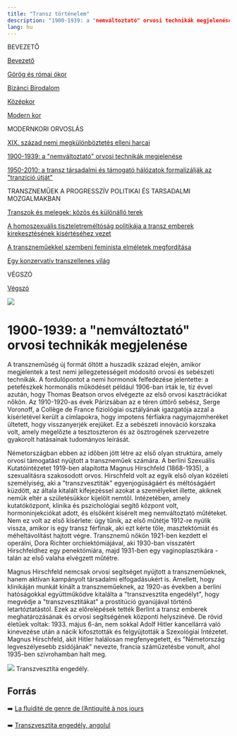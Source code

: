 ```yaml
---
title: "Transz történelem"
description: "1900-1939: a "nemváltoztató" orvosi technikák megjelenése"
lang: hu
---
```


<div class="floating-columns">

<div class="floating-bar">


BEVEZETŐ

[Bevezető](/#/entry?id=transz-tortenelem)

[Görög és római ókor](/#/entry?id=transz-tortenelem-gorog-es-romai-okor)

[Bizánci Birodalom](/#/entry?id=transz-tortenelem-bizanci-birodalom)

[Középkor](/#/entry?id=transz-tortenelem-kozepkor)

[Modern kor](/#/entry?id=transz-tortenelem-modern-kor)

MODERNKORI ORVOSLÁS

[XIX. század nemi megkülönböztetés elleni harcai](/#/entry?id=transz-tortenelem-xix-szazad)

[1900-1939: a "nemváltoztató" orvosi technikák megjelenése](/#/entry?id=transz-tortenelem-nemvaltoztato-orvosi-technikak-megjelenese)

[1950-2010: a transz társadalmi és támogató hálózatok formalizálják az "tranzíció útját"](/#/entry?id=transz-tortenelem-xx-szazad)

TRANSZNEMŰEK A PROGRESSZÍV POLITIKAI ÉS TARSADALMI MOZGALMAKBAN

[Transzok és melegek: közös és különálló terek](/#/entry?id=transz-tortenelem-transzok-es-melegek)

[A homoszexuális tiszteletreméltóság politikája a transz emberek kirekesztésének kísértéséhez vezet](/#/entry?id=transz-tortenelem-meleg-tisztelet-transz-kirekesztes)

[A transzneműekkel szembeni feminista elméletek megfordítása](/#/entry?id=transz-tortenelem-feminista-elmeletek-megforditasa)

[Egy konzervatív transzellenes világ](/#/entry?id=transz-tortenelem-konzervativ-transzellenes-vilag)

VÉGSZÓ

[Végszó](/#/entry?id=transz-tortenelem-konkluzio)



</div>

<div class="wiki-content">

<div class="header-image"><img src="assets/images/undraw_moving.svg" /></div>

# 1900-1939: a "nemváltoztató" orvosi technikák megjelenése

A transzneműség új formát öltött a huszadik század elején, amikor megjelentek a test nemi jellegzetességeit módosító orvosi és sebészeti technikák. A fordulópontot a nemi hormonok felfedezése jelentette: a petefészkek hormonális működését például 1906-ban írták le, tíz évvel azután, hogy Thomas Beatson orvos elvégezte az első orvosi kasztrációkat nőkön. Az 1910-1920-as évek Párizsában az e téren úttörő sebész, Serge Voronoff, a Collège de France fiziológiai osztályának igazgatója azzal a kísérletével került a címlapokra, hogy impotens férfiakra nagymajomheréket ültetett, hogy visszanyerjék erejüket. Ez a sebészeti innováció korszaka volt, amely megelőzte a tesztoszteron és az ösztrogének szervezetre gyakorolt hatásainak tudományos leírását.

Németországban ebben az időben jött létre az első olyan struktúra, amely orvosi támogatást nyújtott a transzneműek számára. A berlini Szexuális Kutatóintézetet 1919-ben alapította Magnus Hirschfeld (1868-1935), a szexualitásra szakosodott orvos. Hirschfeld volt az egyik első olyan közéleti személyiség, aki a "transzvesztiták" egyenjogúságáért és méltóságáért küzdött, az általa kitalált kifejezéssel azokat a személyeket illette, akiknek nemük eltér a születésükkor kijelölt nemtől. Intézetében, amely kutatóközpont, klinika és pszichológiai segítő központ volt, hormoninjekciókat adott, és elsőként kísérelt meg nemváltoztató műtéteket. Nem ez volt az első kísérlete: úgy tűnik, az első műtétje 1912-re nyúlik vissza, amikor is egy transz férfinak, aki ezt kérte tőle, masztektómiát és méheltávolítást hajtott végre. Transznemű nőkön 1921-ben kezdett el operálni, Dora Richter orchiektómiájával, aki 1930-ban visszatért Hirschfeldhez egy penektómiára, majd 1931-ben egy vaginoplasztikára - talán az első valaha elvégzett műtétre.

Magnus Hirschfeld nemcsak orvosi segítséget nyújtott a transzneműeknek, hanem aktívan kampányolt társadalmi elfogadásukért is. Amellett, hogy klinikáján munkát kínált a transzneműeknek, az 1920-as években a berlini hatóságokkal együttműködve kitalálta a "transzvesztita engedélyt", hogy megvédje a "transzvesztitákat" a prostitúció gyanújával történő letartóztatástól. Ezek az előrelépések tették Berlint a transz emberek meghatározásának és orvosi segítségének központi helyszínévé. De rövid életűek voltak: 1933. május 6-án, nem sokkal Adolf Hitler kancellárrá való kinevezése után a nácik kifosztották és felgyújtották a Szexológiai Intézetet. Magnus Hirschfeld, akit Hitler halálosan megfenyegetett, és "Németország legveszélyesebb zsidójának" nevezte, francia száműzetésbe vonult, ahol 1935-ben szívrohamban halt meg.

<div class="content-image"><img src="assets/images/transpass.jpg" />
<span>Transzvesztita engedély.</span></div>

## Forrás

➡️ [La fluidité de genre de l’Antiquité à nos jours](https://institutlaboetie.fr/wp-content/uploads/2023/06/NOTE-ILB-LGBT-1.pdf)

➡️ [Transzvesztita engedély, angolul](https://en.wikipedia.org/wiki/Transvestite_pass)

</div>